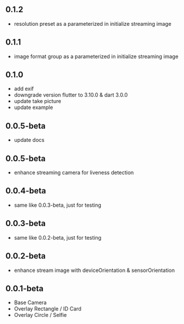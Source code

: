 ## 0.1.2

* resolution preset as a parameterized in initialize streaming image

## 0.1.1

* image format group as a parameterized in initialize streaming image

## 0.1.0

* add exif
* downgrade version flutter to 3.10.0 & dart 3.0.0
* update take picture
* update example

## 0.0.5-beta

* update docs

## 0.0.5-beta

* enhance streaming camera for liveness detection

## 0.0.4-beta

* same like 0.0.3-beta, just for testing

## 0.0.3-beta

* same like 0.0.2-beta, just for testing

## 0.0.2-beta

* enhance stream image with deviceOrientation & sensorOrientation

## 0.0.1-beta

* Base Camera
* Overlay Rectangle / ID Card
* Overlay Circle / Selfie





